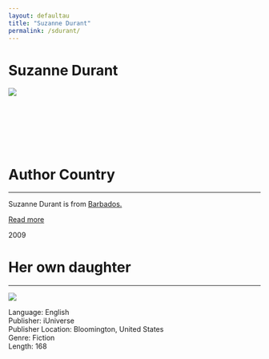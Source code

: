 ```yaml
---
layout: defaultau
title: "Suzanne Durant"
permalink: /sdurant/
---
```

<!-- partial:index.partial.html -->
<div class="content">
    <h1> Suzanne Durant </h1>
    <div class="quote">
        <div><img src="https://m.media-amazon.com/images/I/61jVxQ1zAsL._SX450_.jpg" class="logo"></div>
    </div>
    <div class="timeline">
        <div style="padding-bottom:100px;"></div>
        <div class="block">
            <div class="date right"><p class="right"> </p></div>
            <div class="dot"></div>
            <div class="left first">
            <div class="author_country">
                <h1>Author Country</h1><hr>
            <div class="aclocation"><p> Suzanne Durant is from <a href="{{ site.baseurl }}/12">Barbados.</a></p></div>
            <div class="acreadmore">    <a href="#" target="_blank">Read more</a> </div>
            </div>
         </div>
        </div>
        <div class="block">
            <div class="date left"><p class="left">2009</p></div>
            <div class="dot"></div>
            <div class="right hide">
                <h1>Her own daughter</h1><hr>
                <p><img src="https://images-na.ssl-images-amazon.com/images/I/315d3PBvIdL._SX311_BO1,204,203,200_.jpg"></p>
                <p>
                Language: English<br/>
                Publisher: iUniverse<br/>
                Publisher Location: Bloomington, United States<br/>
                Genre: Fiction<br/>
                Length: 168</p>
            </div>
        </div>
  <!-- partial -->
<script src='https://cdnjs.cloudflare.com/ajax/libs/jquery/3.1.1/jquery.min.js'></script><script  src="{{ site.baseurl }}/assets/js/authorscript.js"></script>